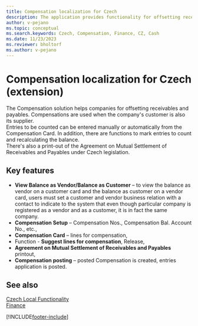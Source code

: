 ```yaml
---
title: Compensation localization for Czech
description: The application provides functionality for offsetting receivables and payables in Business Central for the Czech Republic.
author: v-pejano
ms.topic: conceptual
ms.search.keywords: Czech, Compensation, Finance, CZ, Cash
ms.date: 11/23/2023
ms.reviewer: bholtorf
ms.author: v-pejano
---
```


# Compensation localization for Czech (extension)

The Compensation solution helps companies for offsetting receivables and payables. Compensations are used when the company's customer is also its supplier.  
Entries to be counted can be entered manually or automatically from the Compensation Card. In addition, there are functions to mark entries to count and recalculating the balance.  
There's also a print-out of the Agreement on Mutual Settlement of Receivables and Payables under Czech legislation.

## Key features

- **View Balance as Vendor/Balance as Customer** – to view the balance as vendor on a customer card and the balance as customer on a vendor card, users must set a customer and vendor business relation with a contact to indicate to the system that even though particular company is registered as a vendor and as a customer, it is in fact the same company.
- **Compensation Setup** – Compensation Nos., Compensation Bal. Account No., etc.,
- **Compensation Card** – lines for compensation,
- Function - **Suggest lines for compensation**, Release,
- **Agreement on Mutual Settlement of Receivables and Payables** printout,
- **Compensation posting** – posted Compensation is created, entries application is posted.

## See also

[Czech Local Functionality](czech-local-functionality.md)  
[Finance](../../finance.md)  


[!INCLUDE[footer-include](../../includes/footer-banner.md)]